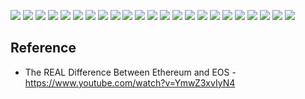 ![](https://github.com/abhi3700/My_Learning_EOS/blob/master/Images/eos_vs_eth_1.png)
![](https://github.com/abhi3700/My_Learning_EOS/blob/master/Images/eos_vs_eth_2.png)
![](https://github.com/abhi3700/My_Learning_EOS/blob/master/Images/eos_vs_eth_3.png)
![](https://github.com/abhi3700/My_Learning_EOS/blob/master/Images/eos_vs_eth_4.png)
![](https://github.com/abhi3700/My_Learning_EOS/blob/master/Images/eos_vs_eth_5.png)
![](https://github.com/abhi3700/My_Learning_EOS/blob/master/Images/eos_vs_eth_6.png)
![](https://github.com/abhi3700/My_Learning_EOS/blob/master/Images/eos_vs_eth_7.png)
![](https://github.com/abhi3700/My_Learning_EOS/blob/master/Images/eos_vs_eth_8.png)
![](https://github.com/abhi3700/My_Learning_EOS/blob/master/Images/eos_vs_eth_9.png)
![](https://github.com/abhi3700/My_Learning_EOS/blob/master/Images/eos_vs_eth_10.png)
![](https://github.com/abhi3700/My_Learning_EOS/blob/master/Images/eos_vs_eth_11.png)
![](https://github.com/abhi3700/My_Learning_EOS/blob/master/Images/eos_vs_eth_12.png)
![](https://github.com/abhi3700/My_Learning_EOS/blob/master/Images/eos_vs_eth_13.png)
![](https://github.com/abhi3700/My_Learning_EOS/blob/master/Images/eos_vs_eth_14.png)
![](https://github.com/abhi3700/My_Learning_EOS/blob/master/Images/eos_vs_eth_15.png)
![](https://github.com/abhi3700/My_Learning_EOS/blob/master/Images/eos_vs_eth_16.png)
![](https://github.com/abhi3700/My_Learning_EOS/blob/master/Images/eos_vs_eth_17.png)
![](https://github.com/abhi3700/My_Learning_EOS/blob/master/Images/eos_vs_eth_18.png)
![](https://github.com/abhi3700/My_Learning_EOS/blob/master/Images/eos_vs_eth_19.png)
![](https://github.com/abhi3700/My_Learning_EOS/blob/master/Images/eos_vs_eth_20.png)
![](https://github.com/abhi3700/My_Learning_EOS/blob/master/Images/eos_vs_eth_21.png)
![](https://github.com/abhi3700/My_Learning_EOS/blob/master/Images/eos_vs_eth_22.png)
![](https://github.com/abhi3700/My_Learning_EOS/blob/master/Images/eos_vs_eth_23.png)


## Reference
* The REAL Difference Between Ethereum and EOS - https://www.youtube.com/watch?v=YmwZ3xvIyN4
